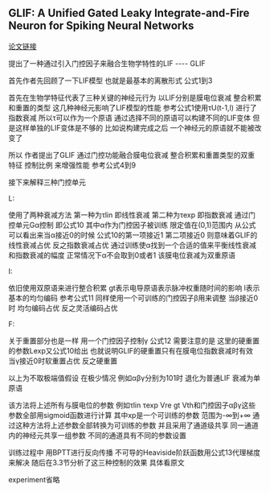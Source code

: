 
## GLIF: A Unified Gated Leaky Integrate-and-Fire Neuron for Spiking Neural Networks

[论文链接](https://openreview.net/forum?id=UmFSx2c4ubT)

提出了一种通过引入门控因子来融合生物学特性的LIF ---- GLIF

首先作者先回顾了一下LIF模型 也就是最基本的离散形式 公式1到3

首先在生物学特征代表了三种关键的神经元行为 以LIF分别是膜电位衰减 整合积累和重置的类型 这几种神经元影响了LIF模型的性能 参考公式1使用τU(t-1,l) 进行了指数衰减 所以τ可以作为一个原语 通过选择不同的原语可以构建不同的LIF变体 但是这样单独的LIF变体是不够的 比如说构建完成之后 一个神经元的原语就不能被改变了

所以 作者提出了GLIF 通过门控功能融合膜电位衰减 整合积累和重置类型的双重特征 控制比例 来增强性能 参考公式4到9

接下来解释三种门控单元

L:

使用了两种衰减方法 第一种为τlin 即线性衰减 第二种为τexp 即指数衰减 通过门控单元Gα控制 即公式10
其中α作为门控因子被训练 限定值在(0,1)范围内 从公式可以看出来当α接近0的时候 公式10的第一项接近1 第二项接近0 则意味着GLIF的线性衰减占优 反之指数衰减占优 通过训练使α找到一个合适的值来平衡线性衰减和指数衰减的幅度 正常情况下α不会取到0或者1 该膜电位衰减为双重原语

I:

依旧使用双原语来进行整合积累 gt表示电导原语表示脉冲权重随时间的影响 l表示基本的均匀编码 参考公式11 同样使用一个可训练的门控因子β用来调整 当β接近0时 均匀编码占优 反之灵活编码占优

F:

关于重置部分也是一样 用一个门控因子控制γ 公式12
需要注意的是 这里的硬重置的参数Lexp又公式10给出 也就说明GLIF的硬重置只有在膜电位指数衰减时有效 当γ接近0时软重置占优 反之硬重置

以上为不取极端值假设 在极少情况 例如αβγ分别为101时 退化为普通LIF 衰减为单原语

该方法将上述所有与膜电位的参数 例如τlin τexp Vre gt Vth和门控因子αβγ这些参数全部用sigmoid函数进行计算 其中xp是一个可训练的参数 范围为-∞到+∞ 通过这种方法将上述参数全部转换为可训练的参数
并且采用了通道级共享 同一通道内的神经元共享一组参数 不同的通道具有不同的参数设置

训练过程中 用BPTT进行反向传播 不可导的Heaviside阶跃函数用公式13代理梯度来解决
随后在3.3节分析了这三种控制的效果 具体看原文

experiment省略